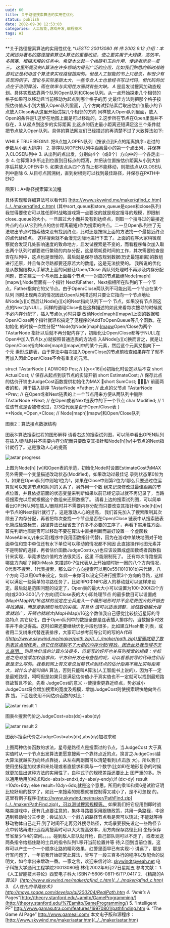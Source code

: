 ```yaml
---
uuid: 60
title: 关于路径搜索算法的实用性优化
status: publish
date: 2002-09-30 12:53:03
categories: 人工智能,游戏开发,编程技术
tags: AI
---
```

**关于路径搜索算法的实用性优化 **UESTC 20013080 林 伟 2002.9.12 介绍：本文阐述对著名的路径搜索算法A*算法的重要改进，使之更实用于大规模，高效率，多阻塞，模糊求解的任务中。希望本文起一个抛砖引玉的作用，使读者能举一反三。 这里所提及的A*算法在许多领域内得到广泛的应用，比如我们熟悉的即时战略游戏正是利用这个算法来实现路径搜索的。但是人工智能的书上只是说，却很少有实现的例子，理论与实际差距太大，一些专业人士也曾经书写过代码，但代码的优点在于说明算法，而在效率与实用性方面就有些欠缺。 A* 是启发试搜索加动态规划。具体实现依靠两个队列Open队列和Close队列。从一点开始探走几个相邻的格子如果可以移动且当前移动为起点到哪个格子的历 史最佳方法则把那个格子按照估价值从小到大插入Open队列里面，几个方向试探结素后取出估价值最小的节点放入Close再从这里开始试探几个相邻的方向 同样放入Open队列里面，放入Open的条件是1.这步在地图上面是可以移动的，2.这步所在节点在Open里面并不存在，3.从起点到这步的实际距离 比这点的历史最小距离还短满足这三个条件就把节点放入Open队列。具体的算法网友们已经描述的再清楚不过了大致算法如下:

WHILE TRUE BEGIN1. 把S点加入OPEN队列（按该点到E点的距离排序+走过的步数从小到大排序） 2. 排序队列OPEN队列中距离最小的第一个点出列，并保存入CLOSE队列中 3. 从出列的点出发，分别向4个（或8个）方向中的一个各走出一步 4. 估算第3步所走到位置到目标点的距离，并把该位置按估价距离从小到大排序后并放入OPEN中 5.
如果该点从四个方向上都不能移动，则把该点从CLOSE队列中删除 6. 从目标点回溯树，直到树根则可以找到最佳路径，并保存在PATH中 END

图表1：A*路径搜索算法流程

具体实现和详细算法可以看代码 [http://www.skywind.me/maker/qfind_c.htm](../../maker/qfind_c.htm) (其中sort_queue和store_queue是open和close队列)
我觉得要使它可以胜任即时战略游戏第一点要改的就是规定搜寻的规模，即限制close_queue的大小，一旦超过大小而并没有到达终点，则取一个搜寻过的最接近终点的点(从它到终点的估价距离最短)作为搜索的终点。二一旦Open队列空了无法取出节点时搜索结束没有找到终点，此时还是按照上面的方法找一个最接近终点的点代替终点。
这样搜索就不会漫无边际地进行下去了。上面的程序大家稍微观察就会发现几处影响速度的致命地方，启发试搜索是不变的，而看程序每次加入取出两个队列时都要进行繁琐的内存分配，这是项耗费时间的工作，其次需要检查是否在队列中，这点也是很慢的，最后就是保存动态规划数据(历史最短距离)的数组进行还原，并且每次寻路都要还原若大的数组，这是无法接受的。 我所说的优化是从数据结构入手解决上面的问题让Open/Close
两队列处理时不再涉及内存分配问题，首先建立一个与地图上面每个节点一一对应的节点数组Node[maph][mapw];Node里面有一个指针 Next和Father，Next指相所在队列的下一个节点，Father指向它的父节点。由于Open/Close两队列不可能出现一个节点在某个队列
同时出现两次的情况因此Open队列描述时只要让它指向一个节点地址&Node[y][x]然后让Node[y][x]的Next指向队列下一个 节点，如果没有节点则这点的Next为NULL，同样的道理Close也是这样描述的如此来看每次搜寻的时候就不必内存分配了，插入节点(x,y)时只要
改动Node[maph][mapw]上面的数据和Open/Close两个指针就轻松搞定了见程序的AddToOpenQueue等几个函数。在初始化 的时候一次性分配**Node为Node[maph][mapw](TAstarNode的定义如下表)Open/Close为两个TAstarNode
指针以后就不再分配内存了，初始化让Open/Close都等于NULL在Open中加入节点(x,y)就按照普通连表的方法插 入&Node[y][x]换而言之，就是让Open/Close指向Node[maph][mapw]中的某个元素，然后这个元素又指向下一个元 素形成链表，由于算法中每次加入Open/Close的节点前检查如果存在了就不再加入因此Open/Close不会有重复的元素。

struct TAstarNode { ADWORD Pos; // ((y<<16)|x)初始化时设定以后不变 short ActualCost; // 保存从起点到该节点的实际开销 short EstimateCost; // 保存此点的估价开销由JudgeCost函数提供初始化为MAX short SumCost; // 前面两者的和，用于插入排序 TAstarNode
*Father; // 此点的父节点 TAstarNode *Prev; // 在Open或者Next链表的上一个节点用来方便从两队列中删除 TAstarNode *Next; // 在Open或者Next链表中的下一个节点 char Modified; // 1位该节点是否被修改过，2/3位代表是否于Open/Close表 } **Node,*Open,*Close; //
Node[maph][mapw]和Open/Close队列

图表2：算法接点数据结构

图表3:算法搜索过程的图形解释 请看右边的搜索试列图，可以简单看出OPEN队列在插入/删除时并不需要内存分配而只要改变其指针和Node[h][w]中节点的Next指针就行了。这是激动人心的提高

![astar progress](http://www.skywind.me/maker/astar0.GIF)

上图为Node[h] [w]和Open表的示范，初始化Node时设置EstimateCost为MAX另外需要一个变量描述改动状态(Modified)，如果改动过最佳记 录则状态第0位为1，如果在Open队列中则地1位为1，如果在Close中则第2位为1那么只要通过位运算就可以知道节点和队列的关系了，另外用一个数
组来记录修改过最佳距离的节点位置，并且依据前面的状态变量来判断如果以前已经记录过就不再记录了，当路径搜索完以后就根据这个数组来还原数据了。 请看上边的搜索试列图，可以简单看出OPEN队列在插入/删除时并不需要内存分配而只要改变其指针和Node[h][w]中节点的Next指针就行了。这是激动人心的提高， 我们首先加入了搜索限制其次除去了内存分配，再者把每次查找一个节点是否在Open/Close
链表中从搜索链表化简成检查标志，路径算法已经省去了许多不必要的工序了，再看下实用性方面，首先判断地图是否可以移动不要在算法中直接判断而最好设置一 个虚函数MoveAble(x,y)来实现(程序中我用函数指针代替)，因为在游戏中某块地图对于地面单位和空中单位还有水下单位可以移动的情况都不同因
此直接操作地图元素并不是明智的选择，再者估价函数JudgeCost(x,y)也应该设置成虚函数或者函数指针来实现，毕竟求估价值的方法很灵活，这里 不能限制死了。 还有每次寻路搜索哪些方向呢？用DirMask 来描述0-7位代表从上开始顺时针一圈的八个方向情况，0代表不搜索，1代表搜索，那么四个方向搜索可以用0x55(1010101b)来代替，八个方向
可以用0xff来设定，如此一来你可以设定只进行搜索3个方向的寻路，这样可以满足一些简单的寻路任务了，比如RPG中NPC敌人的移动就可以这样来设 定。最后就是范围问题的设定了，Open表的最大大小可以设置为100-200(四个方向)或200-300(八个方向)而Close表的大小即处理节点
的最多数目可以设置成(MapH*MapW)/16这样的设定在士兵走入一个桶形地形时并不会花费很大的开销去寻找通路，而是走到桶形地形的尖端。其具体 值可以适当调整，当然数值越大搜索就越广，开销也就越大(MapH*Map)/16这个数值我自己感觉比较接近星际的寻路特点 其它优化，由于Open队列中的数据全部是连表插入排序的，当数据多时效率并不会见得高。这时如果还要继续优化手段也很多，比如建立Hash散
列表，或者用二叉树来代替连表排序，大家可以参考前导公司的写的A*代码([http://www.skywind.me/maker/path.zip](../../maker/path.zip))里面就用了散列表这点很优秀，但它任然摆脱不了大量的内存分配/释放。因此此处我觉得不怎么高明。
到是估价值的计算方法很多，但是写的好坏也关系到搜索的规模：坐标差之绝对值乘加权值求和，平方和开方还有些怪的呢，可以看看前导的代码估价函数是怎么写的。我看到网上有文章说当前节点到终点的估计距离不能比实际距离大，说什么才能叫做A* 算法，否则只能叫A算法(人工智能书上说的)，因为不一定是最短路径，呵呵但是如果只是满足估价值小于真实值也不一定就可以找到最短路径故暂且不论，先看 JudgeCost的意义
--使搜索更靠近终点，势必减小JudgeCost将会增加搜索的宽度及规模，增加JudgeCost则使搜索跟快地向终点靠 拢。下面是使用不同估价函数的对比：

![astar result 1](http://www.skywind.me/maker/astar1.GIF)

图表4:搜索代价之JudgeCost=abs(dx)+abs(dy)

![astar result 2](http://www.skywind.me/maker/astar2.GIF)

图表5:搜索代价之JudgeCost=abs(dx),abs(dy)加权求和

上图两种估价函数的求法，星号是路径点是搜索过的节点，当JudgeCost 大于真实值时从一个节点出发算法更愿意搜索一个靠终点近的点，换言之JudgeCost越大算法就越买力向终点靠拢，从左右两副图可以清楚看到(点击放 大)。所以我们使用坐标差加权求和来处理或者直接求和乘与一个数字(比如8)在地形复杂的时候就更加显出这种方法的实用性了，良种式子的规模差距还要比上
图严重的多。所以通用地用加权求和dx=abs(x-endx),dy=abs(y-endy);if (dx>dy) result =10*dx+6*dy; else result=10*dy+6*dx;就是这个意思，所用的乘10和乘6是试验证明比较好用的数字了，如此一来搜索的规模就被控制得又减小了，是不可忽视
的。这里有例子程序([http://www.skywind.me/maker/PathFind.zip](../../maker/PathFind.zip))，可以测试搜索规模等。 如果我们把它应用到即时战略类游戏中，还有几点要注意的，集体寻路要采用跟随政策，共用一条路径，中途遇到移动物分三步走：尝试加入一个斜方的路径节点看是否可以饶过;
不能就等待移动物体自己走开;到了时间不走再另外搜寻路径，大场景要预先设定一些路径节点中转站再进行远距离搜索时可以大大提高效率，用方向保存路径比用 坐标保存节省至少1/4的空间。。。。碰到敌人部队就开枪，自己部队则可以不走了，或者发送两条指令给挡住路的士兵的指令队列1.移开当前位置并等 待;2.回到当前位置，这样可以产生一个一个顺序让路的精彩效果，红警里面早已有实现:-)
讲远了，那是行军问题了，一年前我开始研究此算法，曾写了一段三百多行的程序以及配合的说明文，如今拿出来增改一番。一家之言，欢迎来信讨论: skywindt@yeah.net 电子科技大学通讯工程学院20013080班 林伟2002年9月27日星期五 参考文献： 1. 《人工智能技术导论》西安电子科大 ISBN7-5606-0811-6/TP.0417 2. 《精简的A*算法》
[http://www.skywind.me/maker/qfind_c.htm](../../maker/qfind_c.htm) 3. 《人性化的寻路技术》<http://mays.soage.com/develop/ai/200204/RealPath.htm> 4. “Amit’s A*
Pages”[http://theory.stanford.edu/~amitp/GameProgramming/](http://theory.stanford.edu/%7Eamitp/GameProgramming/) 5. “Intelligent PF” <http://www.gamasutra.com/features/19970801/pathfinding.htm> 6.
“The Game AI Page” <http://www.gameai.com/> 本文电子版和源程序：[http://www.skywind.me/maker/astar.htm](../../maker/astar.htm)

